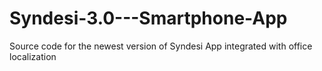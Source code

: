 # Syndesi-3.0---Smartphone-App
Source code for the newest version of Syndesi App integrated with office localization
